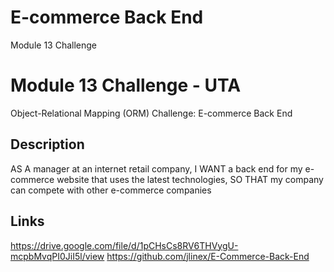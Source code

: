 # E-commerce Back End

Module 13 Challenge

# Module 13 Challenge - UTA
Object-Relational Mapping (ORM) Challenge: E-commerce Back End

## Description
AS A manager at an internet retail company, I WANT a back end for my e-commerce website that uses the latest technologies, SO THAT my company can compete with other e-commerce companies

## Links

https://drive.google.com/file/d/1pCHsCs8RV6THVygU-mcpbMvqPI0JiI5l/view
https://github.com/jlinex/E-Commerce-Back-End
